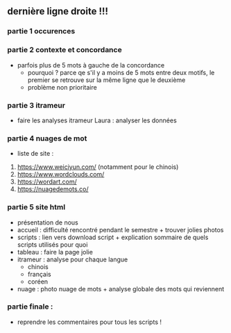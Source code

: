 ## dernière ligne droite !!!

### partie 1 occurences

### partie 2 contexte et concordance
- parfois plus de 5 mots à gauche de la concordance
	- pourquoi ? parce qe s'il y a moins de 5 mots entre deux motifs, le premier se retrouve sur la même ligne que le deuxième
	- problème non prioritaire

### partie 3 itrameur
- faire les analyses itrameur
Laura : analyser les données
### partie 4 nuages de mot
- liste de site :
1. https://www.weiciyun.com/ (notamment pour le chinois)
2. https://www.wordclouds.com/
3. https://wordart.com/
4. https://nuagedemots.co/

### partie 5 site html
- présentation de nous
- accueil : difficulté rencontré pendant le semestre + trouver jolies photos
- scripts : lien vers download script + explication sommaire de quels scripts utilisés pour quoi
- tableau : faire la page jolie
- itrameur : analyse pour chaque langue
	- chinois
	- français
	- coréen
- nuage : photo nuage de mots + analyse globale des mots qui reviennent
### partie finale : 
- reprendre les commentaires pour tous les scripts !
